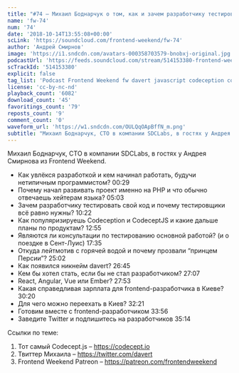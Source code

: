 ```yaml
---
title: "#74 – Михаил Боднарчук о том, как и зачем разработчику тестировать свой код"
name: 'fw-74'
num: '74'
date: '2018-10-14T13:55:08+00:00'
scLink: 'https://soundcloud.com/frontend-weekend/fw-74'
author: 'Андрей Смирнов'
image: 'https://i1.sndcdn.com/avatars-000358703579-bnobxj-original.jpg'
podcastUrl: 'https://feeds.soundcloud.com/stream/514153380-frontend-weekend-fw-74.m4a'
scTrackId: '514153380'
explicit: false
tag_list: 'Podcast Frontend Weekend fw davert javascript codeception codeceptjs'
license: 'cc-by-nc-nd'
playback_count: '6082'
download_count: '45'
favoritings_count: '79'
reposts_count: '9'
comment_count: '0'
waveform_url: 'https://w1.sndcdn.com/OULQqOApBffN_m.png'
subtitle: "Михаил Боднарчук, CTO в компании SDCLabs, в гостях у Андрея Смирнова из Frontend Weekend. "
---
```

Михаил Боднарчук, CTO в компании SDCLabs, в гостях у Андрея Смирнова из Frontend Weekend. 

- Как увлёкся разработкой и кем начинал работать, будучи нетипичным программистом? <timecode sec="29">00:29</timecode>
- Почему начал развивать проект именно на PHP и что обычно отвечаешь хейтерам языка? <timecode sec="303">05:03</timecode>
- Зачем разработчику тестировать свой код и почему тестировщики всё равно нужны? <timecode sec="622">10:22</timecode>
- Как популяризируешь Codeception и CodeceptJS и какие дальше планы по продуктам? <timecode sec="775">12:55</timecode>
- Являются ли консультации по тестированию основной работой? (и о поездке в Сент-Луис) <timecode sec="1055">17:35</timecode>
- Откуда лейтмотив с горячей водой и почему прозвали “принцем Персии”? <timecode sec="1502">25:02</timecode>
- Как появился никнейм davert? <timecode sec="1605">26:45</timecode>
- Кем бы хотел стать, если бы не стал разработчиком? <timecode sec="1627">27:07</timecode>
- React, Angular, Vue или Ember? <timecode sec="1673">27:53</timecode>
- Какая справедливая зарплата для frontend-разработчика в Киеве? <timecode sec="1820">30:20</timecode>
- Для чего можно переехать в Киев? <timecode sec="1941">32:21</timecode>
- Готовим вместе с frontend-разработчиком <timecode sec="2036">33:56</timecode>
- Заведите Twitter и подпишитесь на разработчиков <timecode sec="2114">35:14</timecode>

Ссылки по теме:
1) Тот самый Codecept.js – https://codecept.io
2) Твиттер Михаила – https://twitter.com/davert
3) Frontend Weekend Patreon – https://patreon.com/frontendweekend